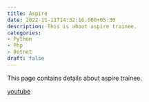 ```yaml
---
title: Aspire
date: 2022-11-11T14:32:16.000+05:30
description: This is about aspire trainee.
categories:
- Python
- Php
- Dotnet
draft: false
---
```

This page contains details about aspire trainee.

[youtube](www.youtube.com)